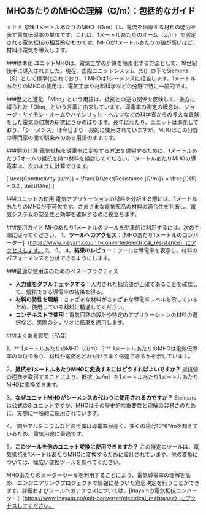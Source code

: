 ## MHOあたりのMHOの理解（℧/m）：包括的なガイド

＃＃＃ 意味
1メートルあたりのMHO（℧/m）は、電流を伝導する材料の能力を表す電気伝導率の単位です。これは、1メートルあたりのオーム（ω/m）で測定される電気抵抗の相互的なものです。MHOが1メートルあたりの値が高いほど、材料は電気を導入します。

###標準化
ユニットMHOは、電気工学の計算を簡素化する方法として、19世紀後半に導入されました。現在、国際ユニットシステム（SI）の下でSiemens（S）として標準化されており、1 MHOは1シーメンスに相当します。1メートルあたりのMHOの使用は、電気工学や材料科学などの分野で特に一般的です。

###歴史と進化
「Mho」という用語は、抵抗との逆の関係を反映して、後方に綴られた「Ohm」という言葉に由来しています。導電率の測定の概念は、ジョージ・サイモン・オームやハインリッヒ・ヘルツなどの科学者からの多大な貢献をした電気の初期の研究にさかのぼります。長年にわたり、ユニットは進化しており、「シーメンス」は今日より一般的に使用されていますが、MHOはこの分野の専門家の間で馴染みのある用語のままです。

###例の計算
電気抵抗を導電率に変換する方法を説明するために、1メートルあたり5オームの抵抗を持つ材料を検討してください。1メートルあたりMHOの導電率は、次のように計算できます。

\[ \text{Conductivity (℧/m)} = \frac{1}{\text{Resistance (Ω/m)}} = \frac{1}{5} = 0.2 \, \text{℧/m} \]

###ユニットの使用
電気アプリケーションの材料を分析する際には、1メートルあたりのMHOが不可欠です。さまざまな電気部品の材料の適合性を判断し、電気システムの安全性と効率を確保するのに役立ちます。

###使用ガイド
MHOあたり1メートルのツールを効果的に利用するには、次の手順に従ってください。
1。**ツールへのアクセス**：[MHOあたり1メートルのコンバーター]（https://www.inayam.co/unit-converter/electrical_resistance）にアクセスします。
2。
3。
4。**結果のレビュー**：ツールは導電率を表示し、材料のパフォーマンスを分析できるようにします。

###最適な使用法のためのベストプラクティス
-  **入力値をダブルチェックする**：入力された抵抗値が正確であることを確認して、信頼できる導電率の結果を得る。
-  **材料の特性を理解**：さまざまな材料がさまざまな導電率レベルを示しているため、使用している材料に精通してください。
-  **コンテキストで使用**：電気回路の設計や特定のアプリケーションの材料の選択など、実際のシナリオに結果を適用します。

###よくある質問（FAQ）

1。** 1メートルあたりのMHO（℧/m）？**
1メートルあたりのMHOは電気伝導率の単位であり、材料が電流をどれだけうまく伝達できるかを示しています。

2。**抵抗を1メートルあたりMHOに変換するにはどうすればよいですか？**
抵抗値の逆数を取得することにより、抵抗（ω/m）を1メートルあたり1メートルあたりMHOに変換できます。

3。**なぜユニットMHOがシーメンスの代わりに使用されるのですか？**
Siemensは公式のSIユニットですが、MHOはその歴史的な重要性と理解の容易さのために、実際に一般的に使用されています。

4。
銅やアルミニウムなどの金属は導電率が高く、多くの場合10^6°/mを超えているため、電気用途に最適です。

5。**このツールを他のユニット変換に使用できますか？**
この特定のツールは、電気抵抗を1メートルあたりMHOに変換するために設計されています。他の変換については、幅広い変換ツールを調べてください。

MHOあたりのメーターツールを利用することにより、電気導電率の理解を高め、エンジニアリングプロジェクトで情報に基づいた意思決定を行うことができます。詳細およびツールへのアクセスについては、[Inayamの電気抵抗コンバーター]（https://www.inayam.co/unit-converter/electrical_resistance）にアクセスしてください。